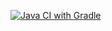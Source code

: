 [![Java CI with Gradle](https://github.com/IQA69/patterns_carddelivery/actions/workflows/gradle.yml/badge.svg)](https://github.com/IQA69/patterns_carddelivery/actions/workflows/gradle.yml)